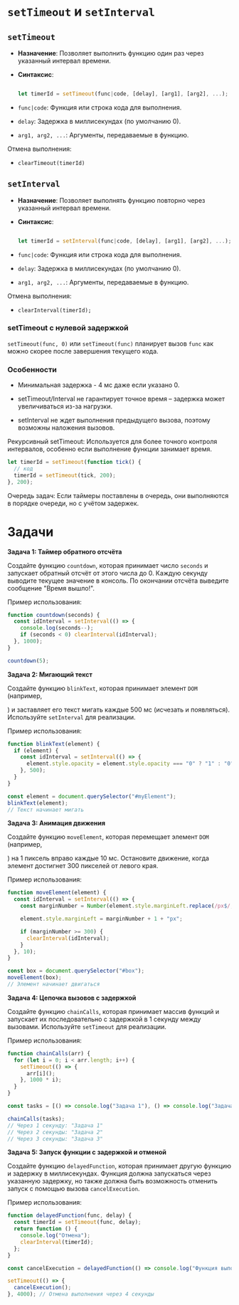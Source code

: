 # `setTimeout` и `setInterval`

## `setTimeout`

- **Назначение**: Позволяет выполнить функцию один раз через указанный интервал времени.
- **Синтаксис**:

  ```js

  let timerId = setTimeout(func|code, [delay], [arg1], [arg2], ...);

  ```

- `func|code`: Функция или строка кода для выполнения.

- `delay`: Задержка в миллисекундах (по умолчанию 0).

- `arg1, arg2, ...`: Аргументы, передаваемые в функцию.

Отмена выполнения:

- `clearTimeout(timerId)`

## `setInterval`

- **Назначение**: Позволяет выполнять функцию повторно через указанный интервал времени.
- **Синтаксис**:

  ```js

  let timerId = setInterval(func|code, [delay], [arg1], [arg2], ...);

  ```

- `func|code`: Функция или строка кода для выполнения.

- `delay`: Задержка в миллисекундах (по умолчанию 0).

- `arg1, arg2, ...`: Аргументы, передаваемые в функцию.

Отмена выполнения:

- `clearInterval(timerId);`

### setTimeout с нулевой задержкой

`setTimeout(func, 0)` или `setTimeout(func)` планирует вызов `func` как можно скорее после завершения текущего кода.

### Особенности

- Минимальная задержка - 4 мс даже если указано 0.

- setTimeout/Interval не гарантирует точное время – задержка может увеличиваться из-за нагрузки.

- setInterval не ждет выполнения предыдущего вызова, поэтому возможны наложения вызовов.

Рекурсивный setTimeout: Используется для более точного контроля интервалов, особенно если выполнение функции занимает время.

```js
let timerId = setTimeout(function tick() {
  // код
  timerId = setTimeout(tick, 200);
}, 200);
```

Очередь задач: Если таймеры поставлены в очередь, они выполняются в порядке очереди, но с учётом задержек.

# Задачи

**Задача 1: Таймер обратного отсчёта**

Создайте функцию `countdown`, которая принимает число `seconds` и запускает обратный отсчёт от этого числа до 0. Каждую секунду выводите текущее значение в консоль. По окончании отсчёта выведите сообщение "Время вышло!".

Пример использования:

```javascript
function countdown(seconds) {
  const idInterval = setInterval(() => {
    console.log(seconds--);
    if (seconds < 0) clearInterval(idInterval);
  }, 1000);
}

countdown(5);
```

**Задача 2: Мигающий текст**

Создайте функцию `blinkText`, которая принимает элемент `DOM` (например, <div>) и заставляет его текст мигать каждые 500 мс (исчезать и появляться). Используйте `setInterval` для реализации.

Пример использования:

```javascript
function blinkText(element) {
  if (element) {
    const idInterval = setInterval(() => {
      element.style.opacity = element.style.opacity === "0" ? "1" : "0";
    }, 500);
  }
}

const element = document.querySelector("#myElement");
blinkText(element);
// Текст начинает мигать
```

**Задача 3: Анимация движения**

Создайте функцию `moveElement`, которая перемещает элемент `DOM` (например, <div>) на 1 пиксель вправо каждые 10 мс. Остановите движение, когда элемент достигнет 300 пикселей от левого края.

Пример использования:

```javascript
function moveElement(element) {
  const idInterval = setInterval(() => {
    const marginNumber = Number(element.style.marginLeft.replace(/px$/, ""));

    element.style.marginLeft = marginNumber + 1 + "px";

    if (marginNumber >= 300) {
      clearInterval(idInterval);
    }
  }, 10);
}

const box = document.querySelector("#box");
moveElement(box);
// Элемент начинает двигаться
```

**Задача 4: Цепочка вызовов с задержкой**

Создайте функцию `chainCalls`, которая принимает массив функций и запускает их последовательно с задержкой в 1 секунду между вызовами. Используйте `setTimeout` для реализации.

Пример использования:

```javascript
function chainCalls(arr) {
  for (let i = 0; i < arr.length; i++) {
    setTimeout(() => {
      arr[i]();
    }, 1000 * i);
  }
}

const tasks = [() => console.log("Задача 1"), () => console.log("Задача 2"), () => console.log("Задача 3")];

chainCalls(tasks);
// Через 1 секунду: "Задача 1"
// Через 2 секунды: "Задача 2"
// Через 3 секунды: "Задача 3"
```

**Задача 5: Запуск функции с задержкой и отменой**

Создайте функцию `delayedFunction`, которая принимает другую функцию и задержку в миллисекундах. Функция должна запускаться через указанную задержку, но также должна быть возможность отменить запуск с помощью вызова `cancelExecution`.

Пример использования:

```javascript
function delayedFunction(func, delay) {
  const timerId = setTimeout(func, delay);
  return function () {
    console.log("Отмена");
    clearInterval(timerId);
  };
}

const cancelExecution = delayedFunction(() => console.log("Функция выполнена!"), 3000);

setTimeout(() => {
  cancelExecution();
}, 4000); // Отмена выполнения через 4 секунды
```
